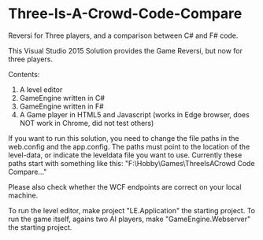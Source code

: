 # Three-Is-A-Crowd-Code-Compare
Reversi for Three players, and a comparison between C# and F# code.

This Visual Studio 2015 Solution provides the Game Reversi, but now for three players.

Contents:
1. A level editor
2. GameEngine written in C#
3. GameEngine written in F#
4. A Game player in HTML5 and Javascript (works in Edge browser, does NOT work in Chrome, did not test others)

If you want to run this solution, you need to change the file paths in the web.config and the app.config. 
The paths must point to the location of the level-data, or indicate the leveldata file you want to use.
Currently these paths start with something like this: "F:\Hobby\Games\ThreeIsACrowd Code Compare\..."

Please also check whether the WCF endpoints are correct on your local machine.

To run the level editor, make project "LE.Application" the starting project.
To run the game itself, agains two AI players, make "GameEngine.Webserver" the starting project.
